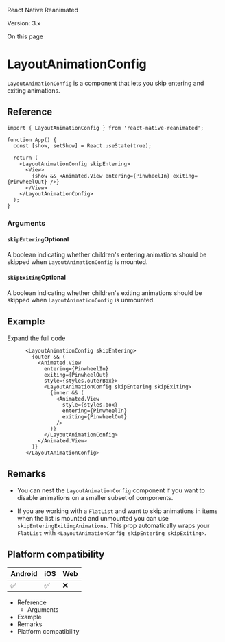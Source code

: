 React Native Reanimated

Version: 3.x

On this page

# LayoutAnimationConfig

`LayoutAnimationConfig` is a component that lets you skip entering and exiting animations.

## Reference

```
import { LayoutAnimationConfig } from 'react-native-reanimated';

function App() {
  const [show, setShow] = React.useState(true);

  return (
    <LayoutAnimationConfig skipEntering>
      <View>
        {show && <Animated.View entering={PinwheelIn} exiting={PinwheelOut} />}
      </View>
    </LayoutAnimationConfig>
  );
}
```

### Arguments

#### `skipEntering`Optional

A boolean indicating whether children's entering animations should be skipped when `LayoutAnimationConfig` is mounted.

#### `skipExiting`Optional

A boolean indicating whether children's exiting animations should be skipped when `LayoutAnimationConfig` is unmounted.

## Example

Expand the full code

```
      <LayoutAnimationConfig skipEntering>
        {outer && (
          <Animated.View
            entering={PinwheelIn}
            exiting={PinwheelOut}
            style={styles.outerBox}>
            <LayoutAnimationConfig skipEntering skipExiting>
              {inner && (
                <Animated.View
                  style={styles.box}
                  entering={PinwheelIn}
                  exiting={PinwheelOut}
                />
              )}
            </LayoutAnimationConfig>
          </Animated.View>
        )}
      </LayoutAnimationConfig>
```

## Remarks

* You can nest the `LayoutAnimationConfig` component if you want to disable animations on a smaller subset of components.

* If you are working with a `FlatList` and want to skip animations in items when the list is mounted and unmounted you can use `skipEnteringExitingAnimations`. This prop automatically wraps your `FlatList` with `<LayoutAnimationConfig skipEntering skipExiting>`.

## Platform compatibility

|Android|iOS|Web|
|-|-|-|
|✅|✅|❌|

* Reference
  * Arguments
* Example
* Remarks
* Platform compatibility
